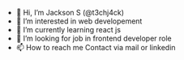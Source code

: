 - 👋 Hi, I’m Jackson S (@t3chj4ck) 
- 👀 I’m interested in web developement
- 🌱 I’m currently learning react js
- 💞️ I’m looking for job in frontend developer role
- 📫 How to reach me Contact via mail or linkedin

<!---
t3chj4ck/t3chj4ck is a ✨ special ✨ repository because its `README.md` (this file) appears on your GitHub profile.
You can click the Preview link to take a look at your changes.
--->
